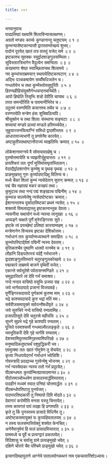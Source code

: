 ```yaml
---
title: ०४१

---
```

भगवानुवाच  
पादप्रतिष्ठां वक्ष्यामि शिलाविन्यासलक्षणम्।  
अग्रतो मण्डपः कार्य्यः कुण्डानान्तु चतुष्टयम् ॥ १ ॥  
कुम्भन्यासेष्टकान्यासौ द्वारस्तम्भोच्छयं शुभम्।  
पादोनं पूरयेत् खातं तत्र वास्तुं यजेत् समे ॥ २ ॥  
इष्टकाश्च सुवक्कः स्युर्द्वादशाङ्गुलसम्मिताः।  
सुविस्तारत्रिभागेन वैपुल्येन समन्विताः ॥ ३ ॥  
करप्रमाणा श्रेष्ठा स्याच्छिलाप्यथ शिलामये ।  
नव कुम्भांस्ताम्रमयान् स्थापयेदिष्टकाघटान् ॥ ४ ॥  
अद्भिः पञ्चकषायेण सर्व्वौषधिजलेन च।  
गन्धतोयेन च तथा कुम्भैस्तोयसुपूरितैः ॥ ५ ॥  
हिरण्यव्रीहिसंयुक्तैर्गन्धचन्दनचर्च्चितैः।  
आपो हिष्ठेति तिसृभिः शन्नो देवीति चाप्यथ ॥ ६ ॥  
तरत समन्दीरिति च पावमानीभिरेव च।  
उदुत्तमं वरुणमिति कयानश्च तथैव च ॥ ७ ॥  
वरुणस्येति मन्त्रेण हंसः शुचिषदित्यपि।  
श्रीसूक्तेन च तथा शिलाः संस्थाप्य सङ्घटाः ॥ ८ ॥  
शय्यायां मण्डपे प्राच्यां मण्डले हरिमर्च्चयेत्।  
जुहुयाज्जनयित्वाग्निं समिधो द्वादशीस्ततः ॥ ९ ॥  
आधारावाज्यभागौ तु प्रणवेनैव कारयेत्।  
अष्टाहुतीस्तथाष्टान्तैराज्यं व्याहृतिभिः क्रमात् ॥ १० ॥  
  
लोकेशानामग्नये वै सोमायावग्रहेषु च ।  
पुरुषोत्तमायेति च व्याहृतीर्जुहुयात्ततः ॥ ११ ॥  
प्रायश्चित्तं ततः पूर्णां मूर्त्तिमांसघृतांस्तिलान्।  
वेदाद्यैर्द्वादशान्तेन कुम्भेषु च पृथक् पृथक् ॥ १२ ॥  
प्राङमुखस्तु गुरुः कुर्य्यादष्टदिक्षु विलिप्य च।  
मध्ये चैकां शिलां कुम्भं न्यसेदेतान् सुरान् क्रमात् ॥ १३ ॥  
पद्मं चैव महापद्मं मकरं कच्छपं तथा।  
कुमुदञ्च तथा नन्दं पद्मं शङ्खञ्च पद्मिनीम् ॥ १४ ॥  
कुम्भान्न चालयेत्तेषु न्यसेदष्टेष्टकाः क्रमात्।  
ईशानान्ताश्च पूर्व्वादाविष्टकां प्रथमं न्यसेत् ॥ १५ ॥  
शक्तयो विमलाद्यास्तु इष्टकानान्तुक देवताः।  
न्यसनीया यथायोगं मध्ये न्यस्या त्वनुग्रहा ॥ १६ ॥  
अव्यङ्गे चाक्षते पूर्णे मुनेरङ्गिरसः सुते।  
इष्टके त्वं प्रयच्छेष्टं प्रतिष्ठां कारयाम्यहम् ॥ १७ ॥  
मन्त्रेणानेन विन्यस्य इष्टका देशिकोत्तमः।  
गर्भाधानं ततः कुर्य्यान्मध्यस्थाने समाहितः ॥ १८ ॥  
कुम्भोपरिष्टाद्देवेशं पद्मिनीं न्यस्य देवताम्।  
मृत्तिकाश्चैव पुष्पाणि धातवो रत्नमेव च ॥ १९ ॥  
लौहानि दिक्‌पतेरस्त्रं यदेद्दैं गर्भभाजने।  
द्वादशाङ्गुलविस्तारे चतुरङ्गुलकोच्छये ॥ २० ॥  
पद्माकारे ताम्रमये बाजने पृथिवीं यजेत्।  
एकान्ते सर्वभूतेशे पर्वतासनमण्डिते ॥ २१ ॥  
समुद्रपरिवारे त्वं देवि गर्भं समाश्रय।  
नन्दे नन्दय वासिष्ठे वसुभिः प्रजया सह ॥ २२ ॥  
जये भार्गवदायादे प्रजानां विजयावहे।  
पूर्णेङ्गिरसदायादे पूर्णकामं कुरुष्व माम् ॥ २३ ॥  
भद्रे काश्यपदायादे कुरु भद्रां मतिं मम।  
सर्ववीजसमायुक्ते सर्वरत्नौषधीवृते ॥ २४ ॥  
जये सुरुचिरे नन्दे वासिष्ठे रम्यतामिह।  
प्रजापतिसुते देवि चतुरस्रे महीयसि ॥ २५ ॥  
सुभगे सुप्रभे भद्रे गृहे काश्यपि रम्यताम्।  
पूजिते परमाश्चर्य्ये गन्धमाल्यैरलङ्कृते ॥ २६ ॥  
भवभूतिकरी देवि गृहे भार्गवि रम्यताम्।  
देशस्वामिपुरस्वामिगृहस्वामिपरिग्रहे ॥ २७ ॥  
मनुष्यादिकतुष्ट्यर्थं पशुवृद्धिकरी भव।  
एवमुत्क्वा ततः खातं गोमूत्रेण तु सेचयेत् ॥ २८ ॥  
कृत्वा निधापयेद्‌गर्भं गर्भाधानं भवेन्निशि।  
गोवस्त्रादि प्रदद्याच्च गुरवेन्येषु भोजनम् ॥ २९ ॥  
गर्भं न्यस्येष्ठका न्यस्य ततो गर्भं प्रपूरयेत्।  
पीठबन्धमतः कुर्य्यान्मितप्रासादमानत॥ ३० ॥  
पीठोत्तमञ्चोच्धयेण प्रासादस्यार्द्धविस्तरात्।  
पादहीनं मध्यमं स्यात् पनिष्ठं चोत्तमार्द्धतः ॥ ३१ ॥  
पीठबन्धोपरिष्टातु पुनर्यजत्।  
पादप्परतिष्ठकारी तु निष्पापो दिवि मोदते॥ ३२ ॥  
देवागारं करोमीति मनसा यस्तु चिन्तयेत्।  
तस्य कायगतं पापं तदह्रा हि प्रणश्यति ॥ ३३ ॥  
कृते तु किं पुनस्तस्य प्रासादे विधिनैव तु।  
अष्टेष्टकसमायुक्तं यः कुर्य्याहेवतालयम् ॥ ३४ ॥  
न तस्य फलसम्पत्तिर्वक्तुं शक्येत केनचित्।  
अनेनैवानुमेयं हि फलं प्रासादविस्तरात् ॥ ३५ ॥  
ग्राममध्ये च पूर्वे च प्रत्यग्द्वारं प्रकल्पयेत्।  
विदिशासु च सर्वासु ग्रामे प्रत्यङ्मुखो भवेत् ॥  
दक्षिणे चोत्तरे चैव पश्चिमे प्राङ्मुखो भवेत् ॥ ३६ ॥  
  
इत्यागदिमहापुराणे आग्नेये पातालयोगकथनं नाम एकचत्वारिंशोऽध्यायः।